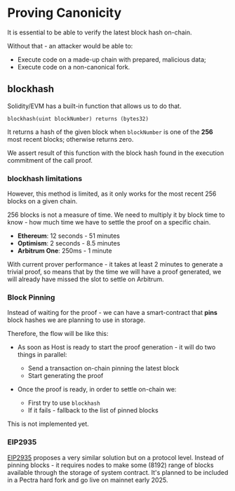 # Proving Canonicity

It is essential to be able to verify the latest block hash on-chain.

Without that - an attacker would be able to:
* Execute code on a made-up chain with prepared, malicious data;
* Execute code on a non-canonical fork.

## blockhash

Solidity/EVM has a built-in function that allows us to do that.

```sol
blockhash(uint blockNumber) returns (bytes32)
```
It returns a hash of the given block when `blockNumber` is one of the **256** most recent blocks; otherwise returns zero.

We assert result of this function with the block hash found in the execution commitment of the call proof.

### blockhash limitations
However, this method is limited, as it only works for the most recent 256 blocks on a given chain.

256 blocks is not a measure of time. We need to multiply it by block time to know - how much time we have to settle the proof on a specific chain.


* **Ethereum**: 12 seconds - 51 minutes
* **Optimism**: 2 seconds - 8.5 minutes
* **Arbitrum One**: 250ms - 1 minute

With current prover performance - it takes at least 2 minutes to generate a trivial proof, so means that by the time we will have a proof generated, we will already have missed the slot to settle on Arbitrum.

### Block Pinning

Instead of waiting for the proof - we can have a smart-contract that **pins** block hashes we are planning to use in storage.

Therefore, the flow will be like this:
* As soon as Host is ready to start the proof generation - it will do two things in parallel:
    * Send a transaction on-chain pinning the latest block
    * Start generating the proof
    
* Once the proof is ready, in order to settle on-chain we:
    * First try to use `blockhash`
    * If it fails - fallback to the list of pinned blocks

This is not implemented yet.

### EIP2935

[EIP2935](https://eips.ethereum.org/EIPS/eip-2935) proposes a very similar solution but on a protocol level.
Instead of pinning blocks - it requires nodes to make some (8192) range of blocks available through the storage of system contract.
It's planned to be included in a Pectra hard fork and go live on mainnet early 2025.